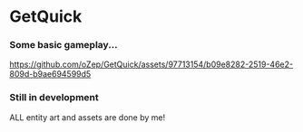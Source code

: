 # GetQuick

### Some basic gameplay...
https://github.com/oZep/GetQuick/assets/97713154/b09e8282-2519-46e2-809d-b9ae694599d5
### Still in development

ALL entity art and assets are done by me!
